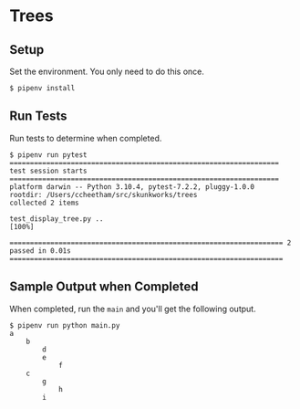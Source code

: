 # Trees

## Setup

Set the environment.  You only need to do this once.
```shell
$ pipenv install
```

## Run Tests

Run tests to determine when completed.

````shell
$ pipenv run pytest
================================================================== test session starts ==================================================================
platform darwin -- Python 3.10.4, pytest-7.2.2, pluggy-1.0.0
rootdir: /Users/ccheetham/src/skunkworks/trees
collected 2 items

test_display_tree.py ..                                                                                                                           [100%]

=================================================================== 2 passed in 0.01s ===================================================================

````

## Sample Output when Completed

When completed, run the `main` and you'll get the following output.

```shell
$ pipenv run python main.py
a
    b
        d
        e
            f
    c
        g
            h
        i
```
